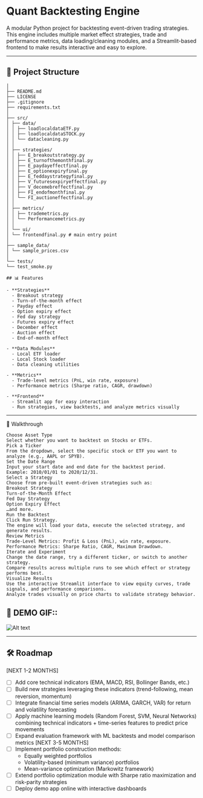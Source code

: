 # Quant Backtesting Engine

A modular Python project for backtesting event-driven trading strategies.  
This engine includes multiple market effect strategies, trade and performance metrics, data loading/cleaning modules, and a Streamlit-based frontend to make results interactive and easy to explore.

---

## 📂 Project Structure

```quant-backtesting-engine/
│
├── README.md
├── LICENSE
├── .gitignore
├── requirements.txt
│
├── src/
│ ├── data/
│ │ ├── loadlocaldataETF.py
│ │ ├── loadlocaldataSTOCK.py
│ │ └── datacleaning.py
│ │
│ ├── strategies/
│ │ ├── E_breakoutstrategy.py
│ │ ├── E_turnofthemonthfinal.py
│ │ ├── E_paydayeffectfinal.py
│ │ ├── E_optionexpiryfinal.py
│ │ ├── E_feddaystrategyfinal.py
│ │ ├── V_futuresexpiryeffectfinal.py
│ │ ├── V_decemebreffectfinal.py
│ │ ├── FI_endofmonthfinal.py
│ │ └── FI_auctioneffectfinal.py
│ │
│ ├── metrics/
│ │ ├── trademetrics.py
│ │ └── Performancemetrics.py
│ │
│ └── ui/
│ └── frontendfinal.py # main entry point
│
├── sample_data/
│ └── sample_prices.csv
│
└── tests/
└── test_smoke.py

## 📊 Features

- **Strategies**
  - Breakout strategy
  - Turn-of-the-month effect
  - Payday effect
  - Option expiry effect
  - Fed day strategy
  - Futures expiry effect
  - December effect
  - Auction effect
  - End-of-month effect

- **Data Modules**
  - Local ETF loader
  - Local Stock loader
  - Data cleaning utilities

- **Metrics**
  - Trade-level metrics (PnL, win rate, exposure)
  - Performance metrics (Sharpe ratio, CAGR, drawdown)

- **Frontend**
  - Streamlit app for easy interaction
  - Run strategies, view backtests, and analyze metrics visually
```
---

🚀 Walkthrough
```Using the Quant Strategy Dashboard is straightforward::
Choose Asset Type
Select whether you want to backtest on Stocks or ETFs.
Pick a Ticker
From the dropdown, select the specific stock or ETF you want to analyze (e.g., AAPL or SPYB).
Set the Date Range
Input your start date and end date for the backtest period.
Example: 2010/01/01 to 2020/12/31.
Select a Strategy
Choose from pre-built event-driven strategies such as:
Breakout Strategy
Turn-of-the-Month Effect
Fed Day Strategy
Option Expiry Effect
…and more.
Run the Backtest
Click Run Strategy.
The engine will load your data, execute the selected strategy, and generate results.
Review Metrics
Trade-Level Metrics: Profit & Loss (PnL), win rate, exposure.
Performance Metrics: Sharpe Ratio, CAGR, Maximum Drawdown.
Iterate and Experiment
Change the date range, try a different ticker, or switch to another strategy.
Compare results across multiple runs to see which effect or strategy performs best.
Visualize Results
Use the interactive Streamlit interface to view equity curves, trade signals, and performance comparisons.
Analyze trades visually on price charts to validate strategy behavior.
```



## 📸 DEMO GIF::

![Alt text](https://github-production-user-asset-6210df.s3.amazonaws.com/230210682/485786483-fff6f1cb-297a-4bea-8187-2598103121b1.gif?X-Amz-Algorithm=AWS4-HMAC-SHA256&X-Amz-Credential=AKIAVCODYLSA53PQK4ZA%2F20250904%2Fus-east-1%2Fs3%2Faws4_request&X-Amz-Date=20250904T173411Z&X-Amz-Expires=300&X-Amz-Signature=dcca934ef396f0034a04c3cc6279d01fe9a19189fbf9251cd5c4d6d32b8ed987&X-Amz-SignedHeaders=host)








---

## 🛠️ Roadmap
[NEXT 1-2 MONTHS]
- [ ] Add core technical indicators (EMA, MACD, RSI, Bollinger Bands, etc.)  
- [ ] Build new strategies leveraging these indicators (trend-following, mean reversion, momentum)  
- [ ] Integrate financial time series models (ARIMA, GARCH, VAR) for return and volatility forecasting  
- [ ] Apply machine learning models (Random Forest, SVM, Neural Networks) combining technical indicators + time-series features to predict price movements  
- [ ] Expand evaluation framework with ML backtests and model comparison metrics
[NEXT 3-5 MONTHS]
- [ ] Implement portfolio construction methods:  
  - Equally weighted portfolios  
  - Volatility-based (minimum variance) portfolios  
  - Mean-variance optimization (Markowitz framework)  
- [ ] Extend portfolio optimization module with Sharpe ratio maximization and risk-parity strategies  
- [ ] Deploy demo app online with interactive dashboards
